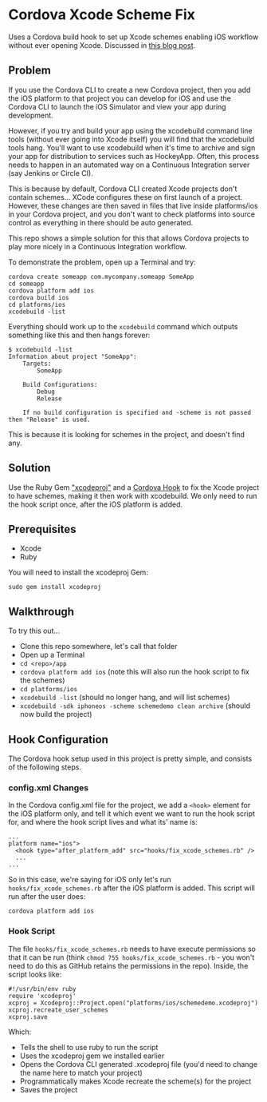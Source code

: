 # Cordova Xcode Scheme Fix

Uses a Cordova build hook to set up Xcode schemes enabling iOS workflow without ever opening Xcode.  Discussed in [this blog post](http://moduscreate.com/cordova_xcodebuild_hangs_freezes_during_build/).

## Problem

If you use the Cordova CLI to create a new Cordova project, then you add the iOS platform to that project you can develop for iOS and use the Cordova CLI to launch the iOS Simulator and view your app during development.

However, if you try and build your app using the xcodebuild command line tools (without ever going into Xcode itself) you will find that the xcodebuild tools hang.  You'll want to use xcodebuild when it's time to archive and sign your app for distribution to services such as HockeyApp.  Often, this process needs to happen in an automated way on a Continuous Integration server (say Jenkins or Circle CI).

This is because by default, Cordova CLI created Xcode projects don't contain schemes... XCode configures these on first launch of a project.  However, these changes are then saved in files that live inside platforms/ios in your Cordova project, and you don't want to check platforms into source control as everything in there should be auto generated.

This repo shows a simple solution for this that allows Cordova projects to play more nicely in a Continuous Integration workflow.

To demonstrate the problem, open up a Terminal and try:

```
cordova create someapp com.mycompany.someapp SomeApp
cd someapp
cordova platform add ios
cordova build ios
cd platforms/ios
xcodebuild -list
```

Everything should work up to the `xcodebuild` command which outputs something like this and then hangs forever:

```
$ xcodebuild -list
Information about project "SomeApp":
    Targets:
        SomeApp

    Build Configurations:
        Debug
        Release

    If no build configuration is specified and -scheme is not passed then "Release" is used.
```

This is because it is looking for schemes in the project, and doesn't find any.

## Solution

Use the Ruby Gem ["xcodeproj"](https://rubygems.org/gems/xcodeproj) and a [Cordova Hook](https://cordova.apache.org/docs/en/5.1.1/guide/appdev/hooks/index.html) to fix the Xcode project to have schemes, making it then work with xcodebuild.  We only need to run the hook script once, after the iOS platform is added.

## Prerequisites

* Xcode
* Ruby

You will need to install the xcodeproj Gem:

```
sudo gem install xcodeproj
```

## Walkthrough

To try this out...

* Clone this repo somewhere, let's call that folder <repo>
* Open up a Terminal
* `cd <repo>/app`
* `cordova platform add ios` (note this will also run the hook script to fix the schemes)
* `cd platforms/ios`
* `xcodebuild -list` (should no longer hang, and will list schemes)
* `xcodebuild -sdk iphoneos -scheme schemedemo clean archive` (should now build the project)

## Hook Configuration

The Cordova hook setup used in this project is pretty simple, and consists of the following steps.

### config.xml Changes

In the Cordova config.xml file for the project, we add a `<hook>` element for the iOS platform only, and tell it which event we want to run the hook script for, and where the hook script lives and what its' name is:

```
...
platform name="ios">
  <hook type="after_platform_add" src="hooks/fix_xcode_schemes.rb" />
  ...
...
```

So in this case, we're saying for iOS only let's run `hooks/fix_xcode_schemes.rb` after the iOS platform is added.  This script will run after the user does:

```
cordova platform add ios
```

### Hook Script

The file `hooks/fix_xcode_schemes.rb` needs to have execute permissions so that it can be run (think `chmod 755 hooks/fix_xcode_schemes.rb` - you won't need to do this as GitHub retains the permissions in the repo). Inside, the script looks like:

```
#!/usr/bin/env ruby
require 'xcodeproj'
xcproj = Xcodeproj::Project.open("platforms/ios/schemedemo.xcodeproj")
xcproj.recreate_user_schemes
xcproj.save
```

Which:

* Tells the shell to use ruby to run the script
* Uses the xcodeproj gem we installed earlier
* Opens the Cordova CLI generated .xcodeproj file (you'd need to change the name here to match your project)
* Programmatically makes Xcode recreate the scheme(s) for the project
* Saves the project
